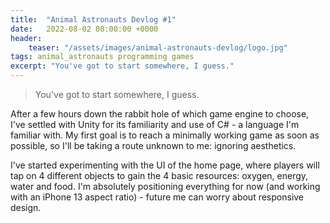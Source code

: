 ```yaml
---
title:  "Animal Astronauts Devlog #1"
date:   2022-08-02 08:00:00 +0000
header:
    teaser: "/assets/images/animal-astronauts-devlog/logo.jpg"
tags: animal_astronauts programming games
excerpt: "You've got to start somewhere, I guess."
---
```


> You've got to start somewhere, I guess.

After a few hours down the rabbit hole of which game engine to choose, I've settled with Unity for its familiarity and use of C# - a language I'm familiar with.
My first goal is to reach a minimally working game as soon as possible, so I'll be taking a route unknown to me: ignoring aesthetics.

I've started experimenting with the UI of the home page, where players will tap on 4 different objects to gain the 4 basic resources: oxygen, energy, water and food.
I'm absolutely positioning everything for now (and working with an iPhone 13 aspect ratio) - future me can worry about responsive design.
